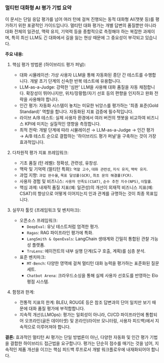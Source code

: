### **멀티턴 대화형 AI 평가 기법 요약**

이 문서는 단일 응답 평가를 넘어 여러 턴에 걸쳐 진행되는 동적 대화형 AI(챗봇 등)를 평가하기 위한 포괄적인 가이드입니다. 멀티턴 대화 평가는 개별 답변의 품질뿐만 아니라 대화 전체의 일관성, 맥락 유지, 기억력 등을 종합적으로 측정해야 하는 복잡한 과제이며, 특히 최신 LLM도 긴 대화에서 길을 잃는 현상 때문에 그 중요성이 부각되고 있습니다.

**주요 내용:**

1.  핵심 평가 방법론 (하이브리드 평가 퍼널):
    *   대화 시뮬레이션: 가상 사용자 LLM을 통해 자동화된 종단 간 테스트를 수행합니다. 개발 초기 단계의 신속한 반복 테스트에 유용합니다.
    *   LLM-as-a-Judge: 강력한 '심판' LLM을 사용해 대화 품질을 자동 채점합니다. 확장성이 뛰어나지만, 위치/장황함/자기 선호 등의 편향을 인지하고 완화 전략을 사용해야 합니다.
    *   인간 평가: 자동화 시스템이 놓치는 미묘한 뉘앙스를 평가하는 '최종 표준(Gold Standard)' 역할을 합니다. 자동화된 지표 검증에 필수적입니다.
    *   라이브 A/B 테스트: 실제 사용자 환경에서 여러 버전의 챗봇을 비교하여 비즈니스 KPI에 미치는 실질적인 영향을 측정합니다.
    *   최적 전략: 개발 단계에 따라 시뮬레이션 → LLM-as-a-Judge → 인간 평가 → A/B 테스트 순으로 결합하는 '하이브리드 평가 퍼널'을 구축하는 것이 가장 효과적입니다.

2.  다차원적 평가 지표 프레임워크:
    *   기초 품질 (턴 레벨): 정확성, 관련성, 유창성.
    *   맥락 및 기억력 (멀티턴 특화): `역할 고수`, `대화 관련성`, `지식 유지`, `맥락 유지`.
    *   과업 지향: `과업 완수율`, `목표 달성률(GCR)`, `최초 문의 해결률(FCR)`.
    *   사용자 경험 및 비즈니스: `사용자 만족도(CSAT)`, `순수 추천 지수(NPS)`, `이탈률`.
    *   핵심 과제: 내재적 품질 지표(예: 일관성)의 개선이 외재적 비즈니스 지표(예: CSAT)의 향상으로 어떻게 이어지는지 인과 관계를 규명하는 것이 최종 목표입니다.

3.  실무자 툴킷 (프레임워크 및 벤치마크):
    *   오픈소스 프레임워크:
        *   `DeepEval`: 유닛 테스트처럼 엄격한 평가.
        *   `Ragas`: RAG 파이프라인 평가에 특화.
        *   `LangSmith & OpenEvals`: LangChain 생태계와 긴밀히 통합된 관찰 가능성 플랫폼.
        *   `TruLens`: 에이전트의 내부 실행 단계(도구 호출, 계획)를 심층 분석.
    *   표준 벤치마크:
        *   `MT-Bench`: 다양한 영역에 걸쳐 멀티턴 대화 능력을 평가하는 표준화된 질문 세트.
        *   `Chatbot Arena`: 크라우드소싱을 통해 실제 사용자 선호도를 반영하는 Elo 평점 시스템.

4.  함정과 한계:
    *   전통적 지표의 한계: BLEU, ROUGE 등은 참조 답변과의 단어 일치만 보기 때문에 대화 품질 평가에 부적합합니다.
    *   지속적 개선(LLMOps): 평가는 일회성이 아니라, CI/CD 파이프라인에 통합되어 오프라인(골든 데이터셋) 및 온라인(라이브 모니터링, 사용자 피드백)에서 지속적으로 이루어져야 합니다.

**결론:**
효과적인 멀티턴 AI 평가는 단일 방법론이 아닌, 다양한 자동화 및 인간 평가 기법을 결합한 하이브리드 접근법을 요구합니다. 평가는 단순히 점수를 매기는 것을 넘어, 지속적인 제품 개선을 이끄는 핵심 피드백 루프로서 개발 워크플로우에 내재화되어야 합니다. 